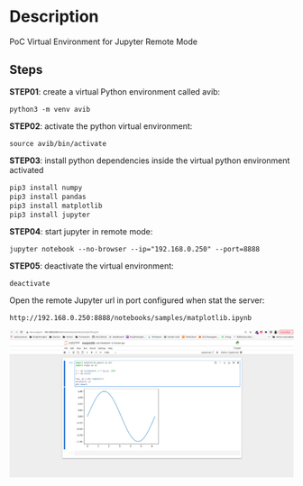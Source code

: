# Description
PoC Virtual Environment for Jupyter Remote Mode

## Steps

**STEP01**: create a virtual Python environment called avib:

```shell
python3 -m venv avib
```

**STEP02**: activate the python virtual environment:

```shell
source avib/bin/activate                                      
```

**STEP03**: install python dependencies inside the virtual python environment activated

```shell
pip3 install numpy
pip3 install pandas
pip3 install matplotlib
pip3 install jupyter
```

**STEP04**: start jupyter in remote mode:

```shell
jupyter notebook --no-browser --ip="192.168.0.250" --port=8888
```

**STEP05**: deactivate the virtual environment:

```shell
deactivate
```

Open the remote Jupyter url in port configured when stat the server:

```shell
http://192.168.0.250:8888/notebooks/samples/matplotlib.ipynb

```

![Remote Jupyter](captures/Remote_Jupyter.png "Remote Jupyter")
